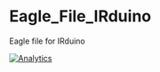 # Eagle_File_IRduino
Eagle file for IRduino

[![Analytics](https://ga-beacon.appspot.com/UA-101965714-1/Eagle_File_IRduino)](https://github.com/igrigorik/ga-beacon)

